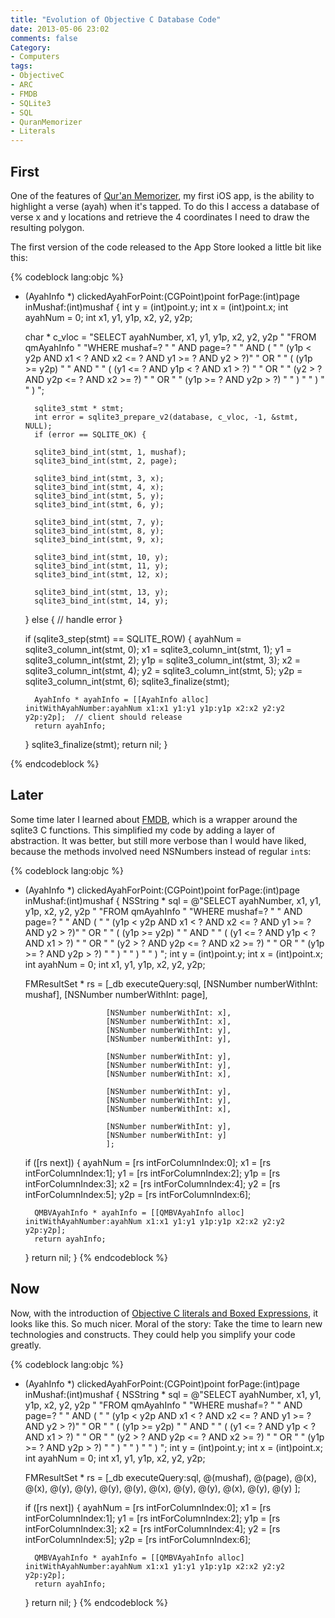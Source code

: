 ```yaml
---
title: "Evolution of Objective C Database Code"
date: 2013-05-06 23:02
comments: false
Category:
- Computers
tags:
- ObjectiveC
- ARC
- FMDB
- SQLite3
- SQL
- QuranMemorizer
- Literals
---
```


## First

One of the features of [Qur'an Memorizer](http://quranmemorizer.com), my
first iOS app, is the ability to highlight a verse (ayah) when it's
tapped.  To do this I access a database of verse x and y locations and
retrieve the 4 coordinates I need to draw the resulting polygon.

The first version of the code released to the App Store looked a little
bit like this:

<!-- more -->

{% codeblock lang:objc %}
- (AyahInfo *) clickedAyahForPoint:(CGPoint)point forPage:(int)page inMushaf:(int)mushaf {
    int y = (int)point.y;
    int x = (int)point.x;
    int ayahNum = 0;
    int x1, y1, y1p, x2, y2, y2p;

    char * c_vloc = 
        "SELECT ayahNumber, x1, y1, y1p, x2, y2, y2p                         "
        "FROM qmAyahInfo                                                     "
        "WHERE    mushaf=?                                                   "
        "     AND page=?                                                     "
        "     AND (                                                          "
        "           (y1p < y2p AND x1 < ? AND x2 <= ? AND y1 >= ? AND y2 > ?)"
        "           OR                                                       "
        "           (  (y1p >= y2p)                                          "
        "              AND                                                   "
        "              (  (y1 <= ? AND y1p < ? AND x1  > ?)                  "
        "                 OR                                                 "
        "                 (y2 > ? AND y2p <= ? AND x2 >= ?)                  " 
        "                 OR                                                 "
        "                 (y1p >= ? AND y2p > ?)                             "
        "              )                                                     "
        "           )                                                        "
        "         )                                                          ";

        sqlite3_stmt * stmt;
        int error = sqlite3_prepare_v2(database, c_vloc, -1, &stmt, NULL);
        if (error == SQLITE_OK) { 
                
        sqlite3_bind_int(stmt, 1, mushaf);
        sqlite3_bind_int(stmt, 2, page);
        
        sqlite3_bind_int(stmt, 3, x);
        sqlite3_bind_int(stmt, 4, x);
        sqlite3_bind_int(stmt, 5, y);
        sqlite3_bind_int(stmt, 6, y);
        
        sqlite3_bind_int(stmt, 7, y);
        sqlite3_bind_int(stmt, 8, y);
        sqlite3_bind_int(stmt, 9, x);
        
        sqlite3_bind_int(stmt, 10, y);
        sqlite3_bind_int(stmt, 11, y);
        sqlite3_bind_int(stmt, 12, x);
        
        sqlite3_bind_int(stmt, 13, y);
        sqlite3_bind_int(stmt, 14, y);
         
    }
    else {
        // handle error
    }

    if (sqlite3_step(stmt) == SQLITE_ROW) { 
        ayahNum = sqlite3_column_int(stmt, 0);
        x1 = sqlite3_column_int(stmt, 1);
        y1 = sqlite3_column_int(stmt, 2);
        y1p = sqlite3_column_int(stmt, 3);
        x2 = sqlite3_column_int(stmt, 4);
        y2 = sqlite3_column_int(stmt, 5);
        y2p = sqlite3_column_int(stmt, 6);
        sqlite3_finalize(stmt);
        
        AyahInfo * ayahInfo = [[AyahInfo alloc] initWithAyahNumber:ayahNum x1:x1 y1:y1 y1p:y1p x2:x2 y2:y2 y2p:y2p];  // client should release
        return ayahInfo;
    }
    sqlite3_finalize(stmt);
    return nil;
}

{% endcodeblock %}

## Later

Some time later I learned about [FMDB](https://github.com/ccgus/fmdb),
which is a wrapper around the sqlite3 C functions.  This simplified my
code by adding a layer of abstraction.  It was better, but still more
verbose than I would have liked,
because the methods involved need NSNumbers instead of regular
```int```s:

{% codeblock lang:objc %}
- (AyahInfo *) clickedAyahForPoint:(CGPoint)point forPage:(int)page inMushaf:(int)mushaf {
    NSString * sql =
       @"SELECT ayahNumber, x1, y1, y1p, x2, y2, y2p                         "
        "FROM qmAyahInfo                                                     "
        "WHERE    mushaf=?                                                   "
        "     AND page=?                                                     "
        "     AND (                                                          "
        "           (y1p < y2p AND x1 < ? AND x2 <= ? AND y1 >= ? AND y2 > ?)"
        "           OR                                                       "
        "           (  (y1p >= y2p)                                          "
        "              AND                                                   "
        "              (  (y1 <= ? AND y1p < ? AND x1  > ?)                  "
        "                 OR                                                 "
        "                 (y2 > ? AND y2p <= ? AND x2 >= ?)                  " 
        "                 OR                                                 "
        "                 (y1p >= ? AND y2p > ?)                             "
        "              )                                                     "
        "           )                                                        "
        "         )                                                          ";
    int y = (int)point.y;
    int x = (int)point.x;
    int ayahNum = 0;
    int x1, y1, y1p, x2, y2, y2p;

    FMResultSet * rs = [_db executeQuery:sql,
                        [NSNumber numberWithInt: mushaf],
                        [NSNumber numberWithInt: page],

                        [NSNumber numberWithInt: x],
                        [NSNumber numberWithInt: x],
                        [NSNumber numberWithInt: y],
                        [NSNumber numberWithInt: y],

                        [NSNumber numberWithInt: y],
                        [NSNumber numberWithInt: y],
                        [NSNumber numberWithInt: x],

                        [NSNumber numberWithInt: y],
                        [NSNumber numberWithInt: y],
                        [NSNumber numberWithInt: x],

                        [NSNumber numberWithInt: y],
                        [NSNumber numberWithInt: y]
                        ];
 
    if ([rs next]) {
        ayahNum = [rs intForColumnIndex:0];
        x1 = [rs intForColumnIndex:1];
        y1 = [rs intForColumnIndex:2];
        y1p = [rs intForColumnIndex:3];
        x2 = [rs intForColumnIndex:4];
        y2 = [rs intForColumnIndex:5];
        y2p = [rs intForColumnIndex:6];
        
        QMBVAyahInfo * ayahInfo = [[QMBVAyahInfo alloc] initWithAyahNumber:ayahNum x1:x1 y1:y1 y1p:y1p x2:x2 y2:y2 y2p:y2p];
        return ayahInfo;
    }
    return nil;
}
{% endcodeblock %}

## Now

Now, with the introduction
of [Objective C literals and Boxed Expressions](http://clang.llvm.org/docs/ObjectiveCLiterals.html),
it looks like this.  So much nicer.  Moral of the story: Take the time to
learn new technologies and constructs.   They could help you simplify your
code greatly.

{% codeblock lang:objc %}
- (AyahInfo *) clickedAyahForPoint:(CGPoint)point forPage:(int)page inMushaf:(int)mushaf {
    NSString * sql =
       @"SELECT ayahNumber, x1, y1, y1p, x2, y2, y2p                         "
        "FROM qmAyahInfo                                                     "
        "WHERE    mushaf=?                                                   "
        "     AND page=?                                                     "
        "     AND (                                                          "
        "           (y1p < y2p AND x1 < ? AND x2 <= ? AND y1 >= ? AND y2 > ?)"
        "           OR                                                       "
        "           (  (y1p >= y2p)                                          "
        "              AND                                                   "
        "              (  (y1 <= ? AND y1p < ? AND x1  > ?)                  "
        "                 OR                                                 "
        "                 (y2 > ? AND y2p <= ? AND x2 >= ?)                  " 
        "                 OR                                                 "
        "                 (y1p >= ? AND y2p > ?)                             "
        "              )                                                     "
        "           )                                                        "
        "         )                                                          ";
    int y = (int)point.y;
    int x = (int)point.x;
    int ayahNum = 0;
    int x1, y1, y1p, x2, y2, y2p;

    FMResultSet * rs = [_db executeQuery:sql, @(mushaf), @(page),
                        @(x), @(x), @(y), @(y),
                        @(y), @(y), @(x),
                        @(y), @(y), @(x),
                        @(y), @(y)
                        ];
 
    if ([rs next]) {
        ayahNum = [rs intForColumnIndex:0];
        x1 = [rs intForColumnIndex:1];
        y1 = [rs intForColumnIndex:2];
        y1p = [rs intForColumnIndex:3];
        x2 = [rs intForColumnIndex:4];
        y2 = [rs intForColumnIndex:5];
        y2p = [rs intForColumnIndex:6];
        
        QMBVAyahInfo * ayahInfo = [[QMBVAyahInfo alloc] initWithAyahNumber:ayahNum x1:x1 y1:y1 y1p:y1p x2:x2 y2:y2 y2p:y2p];
        return ayahInfo;
    }
    return nil;
}
{% endcodeblock %}
